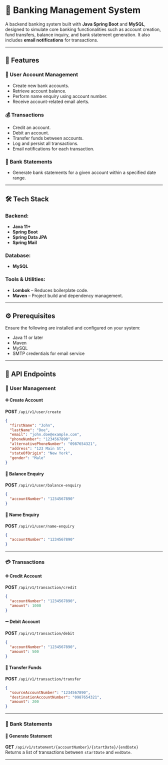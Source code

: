 # 🏦 Banking Management System

A backend banking system built with **Java Spring Boot** and **MySQL**, designed to simulate core banking functionalities such as account creation, fund transfers, balance inquiry, and bank statement generation. It also includes **email notifications** for transactions.

---

## 🚀 Features

### 🧾 User Account Management
- Create new bank accounts.
- Retrieve account balance.
- Perform name enquiry using account number.
- Receive account-related email alerts.

### 💰 Transactions
- Credit an account.
- Debit an account.
- Transfer funds between accounts.
- Log and persist all transactions.
- Email notifications for each transaction.

### 📄 Bank Statements
- Generate bank statements for a given account within a specified date range.

---


## 🛠️ Tech Stack

### Backend:
- **Java 11+**
- **Spring Boot**
- **Spring Data JPA**
- **Spring Mail**

### Database:
- **MySQL**

### Tools & Utilities:
- **Lombok** – Reduces boilerplate code.
- **Maven** – Project build and dependency management.

---

## ⚙️ Prerequisites

Ensure the following are installed and configured on your system:

- Java 11 or later  
- Maven  
- MySQL  
- SMTP credentials for email service  

---


## 📡 API Endpoints

### 👤 User Management

#### ➕ Create Account  
**POST** `/api/v1/user/create`  
```json
{
  "firstName": "John",
  "lastName": "Doe",
  "email": "john.doe@example.com",
  "phoneNumber": "1234567890",
  "alternativePhoneNumber": "0987654321",
  "address": "123 Main St",
  "stateOfOrigin": "New York",
  "gender": "Male"
}
```

#### 💼 Balance Enquiry  
**POST** `/api/v1/user/balance-enquiry`  
```json
{
  "accountNumber": "1234567890"
}
```

#### 🙋 Name Enquiry  
**POST** `/api/v1/user/name-enquiry`  
```json
{
  "accountNumber": "1234567890"
}
```

---

### 💳 Transactions

#### ➕ Credit Account  
**POST** `/api/v1/transaction/credit`  
```json
{
  "accountNumber": "1234567890",
  "amount": 1000
}
```

#### ➖ Debit Account  
**POST** `/api/v1/transaction/debit`  
```json
{
  "accountNumber": "1234567890",
  "amount": 500
}
```

#### 🔁 Transfer Funds  
**POST** `/api/v1/transaction/transfer`  
```json
{
  "sourceAccountNumber": "1234567890",
  "destinationAccountNumber": "0987654321",
  "amount": 200
}
```

---

### 📄 Bank Statements

#### 🧾 Generate Statement  
**GET** `/api/v1/statement/{accountNumber}/{startDate}/{endDate}`  
Returns a list of transactions between `startDate` and `endDate`.

---
